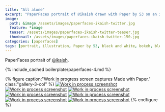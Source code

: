 ```yaml
---
title: "All alone"
excerpt: "PaperFaces portrait of @ikaish drawn with Paper by 53 on an iPad."
image: 
  path: &image /assets/images/paperfaces-ikaish-twitter.jpg 
  feature: *image
  teaser: /assets/images/paperfaces-ikaish-twitter-teaser.jpg
  thumbnail: /assets/images/paperfaces-ikaish-twitter-150.jpg
categories: [paperfaces]
tags: [portrait, illustration, Paper by 53, black and white, bokeh, blend]
---
```


PaperFaces portrait of [@ikaish](https://twitter.com/ikaish).

{% include_cached boilerplate/paperfaces-4.md %}

{% figure caption:"Work in progress screen captures Made with Paper." class:"gallery-3-col" %}
[![Work in process screenshot](/assets/images/paperfaces-ikaish-process-1-600.jpg)](/assets/images/paperfaces-ikaish-process-1-lg.jpg) [![Work in process screenshot](/assets/images/paperfaces-ikaish-process-2-600.jpg)](/assets/images/paperfaces-ikaish-process-2-lg.jpg) [![Work in process screenshot](/assets/images/paperfaces-ikaish-process-3-600.jpg)](/assets/images/paperfaces-ikaish-process-3-lg.jpg) [![Work in process screenshot](/assets/images/paperfaces-ikaish-process-4-600.jpg)](/assets/images/paperfaces-ikaish-process-4-lg.jpg) [![Work in process screenshot](/assets/images/paperfaces-ikaish-process-4-600.jpg)](/assets/images/paperfaces-ikaish-process-4-lg.jpg) [![Work in process screenshot](/assets/images/paperfaces-ikaish-process-5-600.jpg)](/assets/images/paperfaces-ikaish-process-5-lg.jpg) [![Work in process screenshot](/assets/images/paperfaces-ikaish-process-6-600.jpg)](/assets/images/paperfaces-ikaish-process-6-lg.jpg)
{% endfigure %}
